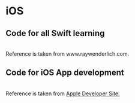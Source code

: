 # iOS
## Code for all Swift learning
<br>
Reference is taken from www.raywenderlich.com. 

## Code for iOS App development
<br>
Reference is taken from <a href="https://developer.apple.com/library/content/referencelibrary/GettingStarted/DevelopiOSAppsSwift/index.html">Apple Developer Site.</a>
